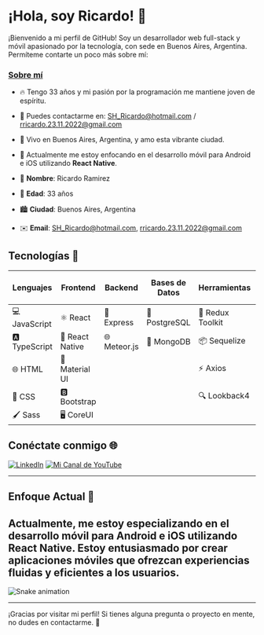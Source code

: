 # ¡Hola, soy Ricardo! 👋

¡Bienvenido a mi perfil de GitHub! Soy un desarrollador web full-stack y móvil apasionado por la tecnología, con sede en Buenos Aires, Argentina. Permíteme contarte un poco más sobre mí:

### [Sobre mí](https://www.linkedin.com/in/ram%C3%ADrezricardo/)

- 🔥 Tengo 33 años y mi pasión por la programación me mantiene joven de espíritu.
- 📧 Puedes contactarme en: [SH_Ricardo@hotmail.com](mailto:SH_Ricardo@hotmail.com) / [rricardo.23.11.2022@gmail.com](mailto:rricardo.23.11.2022@gmail.com)
- 🌆 Vivo en Buenos Aires, Argentina, y amo esta vibrante ciudad.
- 📱 Actualmente me estoy enfocando en el desarrollo móvil para Android e iOS utilizando **React Native**.

- 👤 **Nombre**: Ricardo Ramirez
- 🎂 **Edad**: 33 años
- 🏙️ **Ciudad**: Buenos Aires, Argentina
- ✉️ **Email**: [SH_Ricardo@hotmail.com](mailto:SH_Ricardo@hotmail.com), [rricardo.23.11.2022@gmail.com](mailto:rricardo.23.11.2022@gmail.com)

## Tecnologías 🚀

| **Lenguajes** | **Frontend**    | **Backend**  | **Bases de Datos** | **Herramientas** | **Control de Versiones** |
| ------------- | --------------- | ------------ | ------------------ | ---------------- | ------------------------ |
| 💻 JavaScript | ⚛️ React        | 🚀 Express   | 🐘 PostgreSQL      | 🧰 Redux Toolkit | 🐱‍💻 GitHub             |
| 🅰️ TypeScript | 📱 React Native | 🌐 Meteor.js | 🍃 MongoDB         | 📦 Sequelize     | 📦 NPM                   |
| 🌐 HTML       | 🎨 Material UI  |              |                    | ⚡ Axios         |                          |
| 🎨 CSS        | 🅱️ Bootstrap    |              |                    | 🔍 Lookback4     |                          |
| 🖌️ Sass       | 🖥️ CoreUI       |              |                    |                  |                          |

## Conéctate conmigo 🌐

[![LinkedIn](https://img.shields.io/badge/LinkedIn-Connect-blue?style=flat-square&logo=linkedin)](https://www.linkedin.com/in/ram%C3%ADrezricardo/)
[![Mi Canal de YouTube](https://img.shields.io/badge/YouTube-Subscribe-red?style=flat-square&logo=youtube)](https://www.youtube.com/channel/UCdV2tPWPrTtcHuwZ5dWtwJQ)

---

## Enfoque Actual 📱

## Actualmente, me estoy especializando en el desarrollo móvil para **Android** e **iOS** utilizando **React Native**. Estoy entusiasmado por crear aplicaciones móviles que ofrezcan experiencias fluidas y eficientes a los usuarios.

![Snake animation]([https://raw.githubusercontent.com/SHRicard/SHRicard/output/dist/github-contribution-grid-snake.svg](https://github.com/SHRicard/SHRicard/blob/output/github-contribution-grid-snake-dark.svg))


---

¡Gracias por visitar mi perfil! Si tienes alguna pregunta o proyecto en mente, no dudes en contactarme. 🚀
